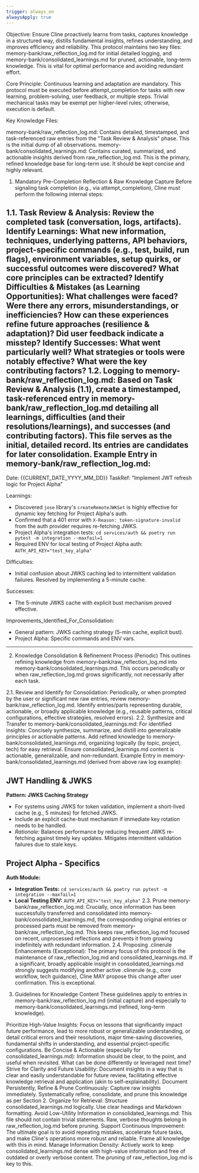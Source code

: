 ```yaml
---
trigger: always_on
alwaysApply: true
---
```

Objective: Ensure Cline proactively learns from tasks, captures knowledge in a structured way, distills fundamental insights, refines understanding, and improves efficiency and reliability. This protocol maintains two key files: memory-bank/raw_reflection_log.md for initial detailed logging, and memory-bank/consolidated_learnings.md for pruned, actionable, long-term knowledge. This is vital for optimal performance and avoiding redundant effort.

Core Principle: Continuous learning and adaptation are mandatory. This protocol must be executed before attempt_completion for tasks with new learning, problem-solving, user feedback, or multiple steps. Trivial mechanical tasks may be exempt per higher-level rules; otherwise, execution is default.

Key Knowledge Files:

memory-bank/raw_reflection_log.md: Contains detailed, timestamped, and task-referenced raw entries from the "Task Review & Analysis" phase. This is the initial dump of all observations.
memory-bank/consolidated_learnings.md: Contains curated, summarized, and actionable insights derived from raw_reflection_log.md. This is the primary, refined knowledge base for long-term use. It should be kept concise and highly relevant.
1. Mandatory Pre-Completion Reflection & Raw Knowledge Capture
Before signaling task completion (e.g., via attempt_completion), Cline must perform the following internal steps:

1.1. Task Review & Analysis:
Review the completed task (conversation, logs, artifacts).
Identify Learnings: What new information, techniques, underlying patterns, API behaviors, project-specific commands (e.g., test, build, run flags), environment variables, setup quirks, or successful outcomes were discovered? What core principles can be extracted?
Identify Difficulties & Mistakes (as Learning Opportunities): What challenges were faced? Were there any errors, misunderstandings, or inefficiencies? How can these experiences refine future approaches (resilience & adaptation)? Did user feedback indicate a misstep?
Identify Successes: What went particularly well? What strategies or tools were notably effective? What were the key contributing factors?
1.2. Logging to memory-bank/raw_reflection_log.md:
Based on Task Review & Analysis (1.1), create a timestamped, task-referenced entry in memory-bank/raw_reflection_log.md detailing all learnings, difficulties (and their resolutions/learnings), and successes (and contributing factors).
This file serves as the initial, detailed record. Its entries are candidates for later consolidation.
Example Entry in memory-bank/raw_reflection_log.md:
---
Date: {{CURRENT_DATE_YYYY_MM_DD}}
TaskRef: "Implement JWT refresh logic for Project Alpha"

Learnings:
- Discovered `jose` library's `createRemoteJWKSet` is highly effective for dynamic key fetching for Project Alpha's auth.
- Confirmed that a 401 error with `X-Reason: token-signature-invalid` from the auth provider requires re-fetching JWKS.
- Project Alpha's integration tests: `cd services/auth && poetry run pytest -m integration --maxfail=1`
- Required ENV for local testing of Project Alpha auth: `AUTH_API_KEY="test_key_alpha"`

Difficulties:
- Initial confusion about JWKS caching led to intermittent validation failures. Resolved by implementing a 5-minute cache.

Successes:
- The 5-minute JWKS cache with explicit bust mechanism proved effective.

Improvements_Identified_For_Consolidation:
- General pattern: JWKS caching strategy (5-min cache, explicit bust).
- Project Alpha: Specific commands and ENV vars.
---
2. Knowledge Consolidation & Refinement Process (Periodic)
This outlines refining knowledge from memory-bank/raw_reflection_log.md into memory-bank/consolidated_learnings.md. This occurs periodically or when raw_reflection_log.md grows significantly, not necessarily after each task.

2.1. Review and Identify for Consolidation:
Periodically, or when prompted by the user or significant new raw entries, review memory-bank/raw_reflection_log.md.
Identify entries/parts representing durable, actionable, or broadly applicable knowledge (e.g., reusable patterns, critical configurations, effective strategies, resolved errors).
2.2. Synthesize and Transfer to memory-bank/consolidated_learnings.md:
For identified insights:
Concisely synthesize, summarize, and distill into generalizable principles or actionable patterns.
Add refined knowledge to memory-bank/consolidated_learnings.md, organizing logically (by topic, project, tech) for easy retrieval.
Ensure consolidated_learnings.md content is actionable, generalizable, and non-redundant.
Example Entry in memory-bank/consolidated_learnings.md (derived from above raw log example):
## JWT Handling & JWKS
**Pattern: JWKS Caching Strategy**
- For systems using JWKS for token validation, implement a short-lived cache (e.g., 5 minutes) for fetched JWKS.
- Include an explicit cache-bust mechanism if immediate key rotation needs to be handled.
- *Rationale:* Balances performance by reducing frequent JWKS re-fetching against timely key updates. Mitigates intermittent validation failures due to stale keys.

## Project Alpha - Specifics
**Auth Module:**
- **Integration Tests:** `cd services/auth && poetry run pytest -m integration --maxfail=1`
- **Local Testing ENV:** `AUTH_API_KEY="test_key_alpha"`
2.3. Prune memory-bank/raw_reflection_log.md:
Crucially, once information has been successfully transferred and consolidated into memory-bank/consolidated_learnings.md, the corresponding original entries or processed parts must be removed from memory-bank/raw_reflection_log.md.
This keeps raw_reflection_log.md focused on recent, unprocessed reflections and prevents it from growing indefinitely with redundant information.
2.4. Proposing .clinerule Enhancements (Exceptional):
The primary focus of this protocol is the maintenance of raw_reflection_log.md and consolidated_learnings.md.
If a significant, broadly applicable insight in consolidated_learnings.md strongly suggests modifying another active .clinerule (e.g., core workflow, tech guidance), Cline MAY propose this change after user confirmation. This is exceptional.
3. Guidelines for Knowledge Content
These guidelines apply to entries in memory-bank/raw_reflection_log.md (initial capture) and especially to memory-bank/consolidated_learnings.md (refined, long-term knowledge).

Prioritize High-Value Insights: Focus on lessons that significantly impact future performance, lead to more robust or generalizable understanding, or detail critical errors and their resolutions, major time-saving discoveries, fundamental shifts in understanding, and essential project-specific configurations.
Be Concise & Actionable (especially for consolidated_learnings.md): Information should be clear, to the point, and useful when revisited. What can be done differently or leveraged next time?
Strive for Clarity and Future Usability: Document insights in a way that is clear and easily understandable for future review, facilitating effective knowledge retrieval and application (akin to self-explainability).
Document Persistently, Refine & Prune Continuously: Capture raw insights immediately. Systematically refine, consolidate, and prune this knowledge as per Section 2.
Organize for Retrieval: Structure consolidated_learnings.md logically. Use clear headings and Markdown formatting.
Avoid Low-Utility Information in consolidated_learnings.md: This file should not contain trivial statements. Raw, verbose thoughts belong in raw_reflection_log.md before pruning.
Support Continuous Improvement: The ultimate goal is to avoid repeating mistakes, accelerate future tasks, and make Cline's operations more robust and reliable. Frame all knowledge with this in mind.
Manage Information Density: Actively work to keep consolidated_learnings.md dense with high-value information and free of outdated or overly verbose content. The pruning of raw_reflection_log.md is key to this.